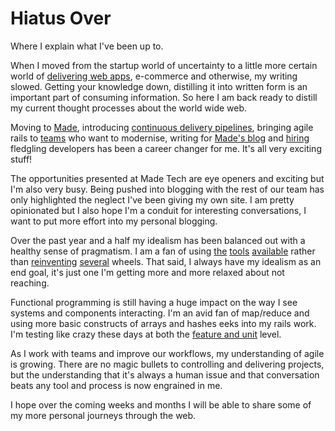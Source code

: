 # Hiatus Over

Where I explain what I've been up to.

When I moved from the startup world of uncertainty to a little more certain
world of [delivering web apps][made], e-commerce and otherwise, my writing
slowed. Getting your knowledge down, distilling it into written form is an
important part of consuming information. So here I am back ready to distill
my current thought processes about the world wide web.

Moving to [Made][made], introducing [continuous delivery pipelines][cd],
bringing agile rails to [teams][cdp] who want to modernise, writing for
[Made's blog][made-blog] and [hiring][richard] fledgling developers has been
a career changer for me. It's all very exciting stuff!

The opportunities presented at Made Tech are eye openers and exciting but I'm
also very busy. Being pushed into blogging with the rest of our team has only
highlighted the neglect I've been giving my own site. I am pretty opinionated
but I also hope I'm a conduit for interesting conversations, I want to put more
effort into my personal blogging.

Over the past year and a half my idealism has been balanced out with a healthy
sense of pragmatism. I am a fan of using [the][rails] [tools][chef]
[available][jenkins] rather than [reinventing][lily] [several][marionetta]
wheels. That said, I always have my idealism as an end goal, it's just one
I'm getting more and more relaxed about not reaching.

Functional programming is still having a huge impact on the way I see systems
and components interacting. I'm an avid fan of map/reduce and using more basic
constructs of arrays and hashes eeks into my rails work. I'm testing like crazy
these days at both the [feature and unit][testing] level.

As I work with teams and improve our workflows, my understanding of agile is
growing. There are no magic bullets to controlling and delivering projects, but
the understanding that it's always a human issue and that conversation beats
any tool and process is now engrained in me.

I hope over the coming weeks and months I will be able to share some of my more
personal journeys through the web.

[made]: https://madetech.com
[cd]: https://www.madetech.com/news/continuous-delivery-with-jenkins
[cdp]: https://www.madetech.com/news/made-appointed-to-redevelop-cdp-online-platforms
[made-blog]: https://madetech.com/news
[richard]: https://www.madetech.com/news/scary-new-code
[rails]: http://rubyonrails.org/
[chef]: https://www.chef.io/chef/
[jenkins]: https://jenkins-ci.org/
[lily]: https://github.com/DrPheltRight/lily
[marionetta]: https://github.com/DrPheltRight/marionetta
[testing]: https://www.madetech.com/news/feature-testing-with-rspec

